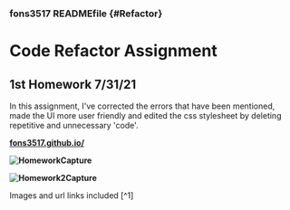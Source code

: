 ### fons3517 READMEfile {#Refactor}


# Code Refactor Assignment

## 1st Homework 7/31/21


In this assignment, I've corrected the errors that have been mentioned, made the UI more user friendly and edited the css stylesheet by deleting repetitive and unnecessary 'code'.



**[fons3517.github.io/](https://fons3517.github.io/)**

**![HomeworkCapture](https://user-images.githubusercontent.com/86126680/127754485-a0f53110-dbaf-43e3-9b39-4ae9489a4283.PNG)**


**![Homework2Capture](https://user-images.githubusercontent.com/86126680/127754446-6ef9de77-54dc-4926-ba84-dd66afa1c4a5.PNG)**

Images and url links included [^1]
